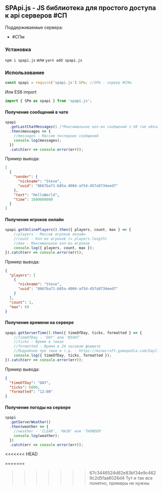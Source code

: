 ## SPApi.js - JS библиотека для простого доступа к api серверов #СП

Поддерживаемые сервера:

- #СПм

### Установка

`npm i spapi.js` или `yarn add spapi.js`

### Использование

```javascript
const spapi = require('spapi.js').SPm; //SPm - сервер #СПм.
```

Или ES6 import

```typescript
import { SPm as spapi } from 'spapi.js';
```

#### Получение сообщений в чате

```javascript
spapi
  .getLastChatMessages(1 /*Максимальное кол-во сообщений 1-50 (не обязательно)*/)
  .then(messages => {
    //messages - Массив последних сообщений
    console.log(messages);
  })
  .catch(err => console.error(err));
```

Пример вывода:

```json
[
  {
    "sender": {
      "nickname": "Steve",
      "uuid": "8667ba71-b85a-4004-af54-457a9734eed7"
    },
    "text": "HelloWorld",
    "time": 1600000000
  }
]
```

#### Получение игроков онлайн

```javascript
spapi.getOnlinePlayers().then({ players, count, max } => {
	//players - Массив игроков онлайн
	//count - Кол-во игроков (= players.length)
	//max - Максимальное кол-во игроков
	console.log({ players, count, max });
}).catch(err => console.error(err));
```

Пример вывода:

```json
{
  "players": [
    {
      "nickname": "Steve",
      "uuid": "8667ba71-b85a-4004-af54-457a9734eed7"
    }
  ],
  "count": 1,
  "max": 69
}
```

#### Получение времени на сервере

```javascript
spapi.getServerTime().then({ timeOfDay, ticks, formatted } => {
	//timeOfDay - 'DAY' или 'NIGHT'
	//ticks - Время в тиках
	//formatted - Время в 24 часовом формате
	//Подробнее про тики и т.д. - https://minecraft.gamepedia.com/Daylight_cycle#24-hour_Minecraft_day
	console.log({ timeOfDay, ticks, formatted });
}).catch(err => console.error(err));
```

Пример вывода:

```json
{
  "timeOfDay": "DAY",
  "ticks": 6000,
  "formatted": "12:00"
}
```

#### Получение погоды на сервере

```javascript
spapi
  .getServerWeather()
  .then(weather => {
    //weather - 'CLEAR', 'RAIN' или 'THUNDER'
    console.log(weather);
  })
  .catch(err => console.error(err));
```

<<<<<<< HEAD

=======

> > > > > > > 67c3446524d82e83bf34e9c4629c2d5faa6026d4
> > > > > > > Тут и так все понятно, примеры не нужны
